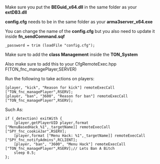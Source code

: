Make sure you put the **BEGuid_x64.dll** in the same folder as your **extDB3.dll**

**config.cfg** needs to be in the same folder as your **arma3server_x64.exe**

You can change the name of the **config.cfg** but you also need to update it inside **fn_sendCommand.sqf**
```
_password = trim (loadFile "config.cfg");
```

Make sure to add the **class Management** inside the **TON_System**

Also make sure to add this to your CfgRemoteExec.hpp
F(TON_fnc_managePlayer,SERVER)

Run the following to take actions on players:
```
[player, "kick", "Reason for kick"] remoteExecCall ["TON_fnc_managePlayer",RSERV];
[player, "ban", "3600", "Reason for ban"] remoteExecCall ["TON_fnc_managePlayer",RSERV];
```

Such As:
```
if (_detection) exitWith {
    [player,getPlayerUID player,format ["MenuBasedHack_%1",_targetName]] remoteExecCall ["SPY_fnc_cookieJar",RSERV];
    [player,format ["Menu Hack: %1",_targetName]] remoteExecCall ["SPY_fnc_notifyAdmins",RCLIENT];
    [player, "ban", "3600", "Menu Hack"] remoteExecCall ["TON_fnc_managePlayer",RSERV];// Lets Ban A Bitch
    sleep 0.5;
};
```
